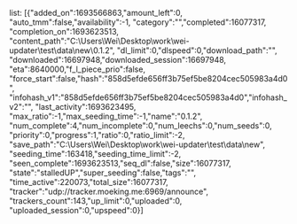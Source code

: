 list:
[{"added_on":1693566863,"amount_left":0,
"auto_tmm":false,"availability":-1,
"category":"","completed":16077317,
"completion_on":1693623513,
"content_path":"C:\\Users\\Wei\\Desktop\\work\\wei-updater\\test\\data\\new\\0.1.2",
"dl_limit":0,"dlspeed":0,"download_path":"",
"downloaded":16697948,"downloaded_session":16697948,
"eta":8640000,"f_l_piece_prio":false,
"force_start":false,"hash":"858d5efde656ff3b75ef5be8204cec505983a4d0",
"infohash_v1":"858d5efde656ff3b75ef5be8204cec505983a4d0","infohash_v2":"",
"last_activity":1693623495,
"max_ratio":-1,"max_seeding_time":-1,"name":"0.1.2",
"num_complete":4,"num_incomplete":0,"num_leechs":0,"num_seeds":0,
"priority":0,"progress":1,"ratio":0,"ratio_limit":-2,
"save_path":"C:\\Users\\Wei\\Desktop\\work\\wei-updater\\test\\data\\new",
"seeding_time":163418,"seeding_time_limit":-2,
"seen_complete":1693623513,"seq_dl":false,"size":16077317,
"state":"stalledUP","super_seeding":false,"tags":"",
"time_active":220073,"total_size":16077317,
"tracker":"udp://tracker.moeking.me:6969/announce",
"trackers_count":143,"up_limit":0,"uploaded":0,
"uploaded_session":0,"upspeed":0}]

